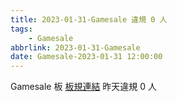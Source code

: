 ```yaml
---
title: 2023-01-31-Gamesale 違規 0 人
tags:
    - Gamesale
abbrlink: 2023-01-31-Gamesale
date: Gamesale-2023-01-31 12:00:00
---
```

Gamesale 板 [板規連結](https://www.ptt.cc/bbs/Gossiping/M.1637425085.A.07D.html)
昨天違規 0 人
